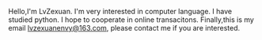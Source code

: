 Hello,I'm LvZexuan.
I'm very interested in computer language.
I have studied python.
I hope to cooperate in online transacitons.
Finally,this is my email lvzexuanenvy@163.com,
please contact me if you are interested.

